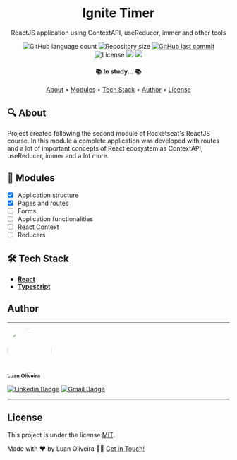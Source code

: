 <h1 align="center"> Ignite Timer </h1>
<p align="center">ReactJS application using ContextAPI, useReducer, immer and other tools </p>

<p align="center">
  <img alt="GitHub language count" src="https://img.shields.io/github/languages/count/luanoliveira98/ReactJS-SPAs?color=%2304D361"/>
  <img alt="Repository size" src="https://img.shields.io/github/repo-size/luanoliveira98/ReactJS-SPAs">
  <a href="https://github.com/luanoliveira98/ReactJS-SPAs/commits/master">
    <img alt="GitHub last commit" src="https://img.shields.io/github/last-commit/luanoliveira98/ReactJS-SPAs">
  </a>
  <img alt="License" src="https://img.shields.io/badge/license-MIT-brightgreen">
  <img src="https://img.shields.io/static/v1?label=Made%20with&message=Typescript&color=007acc"/>
  <a href="https://blog.rocketseat.com.br/">
    <img src="https://img.shields.io/static/v1?label=Course%20of&message=Rocketseat&color=7159c1"/>
  </a>
</p>

<h4 align="center">
  📚 In study... 📚
</h4>

<p align="center">
 <a href="#🔍-about">About</a> •
 <a href="#📁-modules">Modules</a> •
 <a href="#🛠️-tech-stack">Tech Stack</a> • 
 <a href="#author">Author</a> • 
 <a href="#license">License</a>
</p>

## 🔍 About

Project created following the second module of Rocketseat's ReactJS course. In this module a complete application was developed with routes and a lot of important concepts of React ecosystem as ContextAPI, useReducer, immer and a lot more.

## 📁 Modules

- [x] Application structure
- [x] Pages and routes
- [ ] Forms
- [ ] Application functionalities
- [ ] React Context
- [ ] Reducers

## 🛠️ Tech Stack

- **[React](https://react.dev/)**
- **[Typescript](https://www.typescriptlang.org/)**

## Author
---

<a href="https://github.com/luanoliveira">
 <img style="border-radius: 50%;" src="https://github.com/luanoliveira98.png" width="100px;" alt=""/>
 <br />
 <sub><b>Luan Oliveira</b></sub>
</a>

[![Linkedin Badge](https://img.shields.io/badge/-LinkedIn-blue?style=flat-square&logo=Linkedin&logoColor=white&link=https://www.linkedin.com/in/luan-oliveira-saldanha/)](https://www.linkedin.com/in/luan-oliveira-saldanha/) 
[![Gmail Badge](https://img.shields.io/badge/-Gmail-c14438?style=flat-square&logo=Gmail&logoColor=white&link=mailto:luanoliveiraltda@gmail.com)](mailto:luanoliveiraltda@gmail.com)

---

## License

This project is under the license [MIT](./LICENSE).

Made with ❤️ by Luan Oliveira 👋🏽 [Get in Touch!](Https://www.linkedin.com/in/luan-oliveira-saldanha/)

